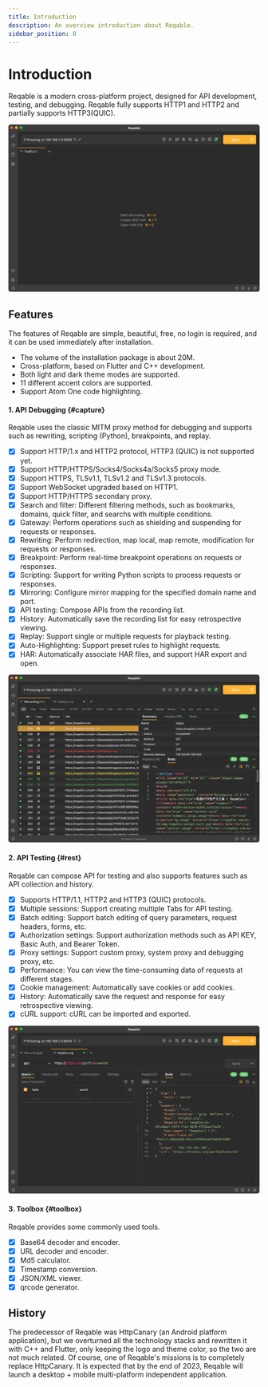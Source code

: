 ```yaml
---
title: Introduction
description: An overview introduction about Reqable.
sidebar_position: 0
---
```


# Introduction

Reqable is a modern cross-platform project, designed for API development, testing, and debugging. Reqable fully supports HTTP1 and HTTP2 and partially supports HTTP3(QUIC).

![](arts/home.png)

## Features

The features of Reqable are simple, beautiful, free, no login is required, and it can be used immediately after installation.

- The volume of the installation package is about 20M.
- Cross-platform, based on Flutter and C++ development.
- Both light and dark theme modes are supported.
- 11 different accent colors are supported.
- Support Atom One code highlighting.

#### 1. API Debugging {#capture}

Reqable uses the classic MITM proxy method for debugging and supports such as rewriting, scripting (Python), breakpoints, and replay.

- [x] Support HTTP/1.x and HTTP2 protocol, HTTP3 (QUIC) is not supported yet.
- [x] Support HTTP/HTTPS/Socks4/Socks4a/Socks5 proxy mode.
- [x] Support HTTPS, TLSv1.1, TLSv1.2 and TLSv1.3 protocols.
- [x] Support WebSocket upgraded based on HTTP1.
- [x] Support HTTP/HTTPS secondary proxy.
- [x] Search and filter: Different filtering methods, such as bookmarks, domains, quick filter, and searchs with multiple conditions.
- [x] Gateway: Perform operations such as shielding and suspending for requests or responses.
- [x] Rewriting: Perform redirection, map local, map remote, modification for requests or responses.
- [x] Breakpoint: Perform real-time breakpoint operations on requests or responses.
- [x] Scripting: Support for writing Python scripts to process requests or responses.
- [x] Mirroring: Configure mirror mapping for the specified domain name and port.
- [x] API testing: Compose APIs from the recording list.
- [x] History: Automatically save the recording list for easy retrospective viewing.
- [x] Replay: Support single or multiple requests for playback testing.
- [x] Auto-Highlighting: Support preset rules to highlight requests.
- [x] HAR: Automatically associate HAR files, and support HAR export and open.

![](arts/capture.png)

#### 2. API Testing {#rest}

Reqable can compose API for testing and also supports features such as API collection and history.

- [x] Supports HTTP/1.1, HTTP2 and HTTP3 (QUIC) protocols.
- [x] Multiple sessions: Support creating multiple Tabs for API testing.
- [x] Batch editing: Support batch editing of query parameters, request headers, forms, etc.
- [x] Authorization settings: Support authorization methods such as API KEY, Basic Auth, and Bearer Token.
- [x] Proxy settings: Support custom proxy, system proxy and debugging proxy, etc.
- [x] Performance: You can view the time-consuming data of requests at different stages.
- [x] Cookie management: Automatically save cookies or add cookies.
- [x] History: Automatically save the request and response for easy retrospective viewing.
- [x] cURL support: cURL can be imported and exported.

![](arts/rest.png)

#### 3. Toolbox {#toolbox}

Reqable provides some commonly used tools.

- [x] Base64 decoder and encoder.
- [x] URL decoder and encoder.
- [x] Md5 calculator.
- [x] Timestamp conversion.
- [x] JSON/XML viewer.
- [x] qrcode generator.

## History

The predecessor of Reqable was HttpCanary (an Android platform application), but we overturned all the technology stacks and rewritten it with C++ and Flutter, only keeping the logo and theme color, so the two are not much related. Of course, one of Reqable's missions is to completely replace HttpCanary. It is expected that by the end of 2023, Reqable will launch a desktop + mobile multi-platform independent application.
